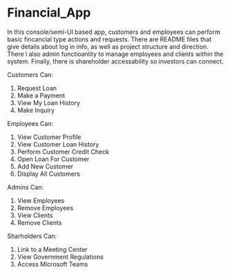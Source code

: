 # Financial_App

In this console/semi-UI based app, customers and employees can perform basic fincancial type actions and requests. There are README files that give details about log in info,
as well as project structure and direction. There i also admin functioanlity to manage employees and clients within the system. Finally, there is shareholder accessability
so investors can connect.

Customers Can:
1) Request Loan
2) Make a Payment
3) View My Loan History
4) Make Inquiry

Employees Can:
1) View Customer Profile
2) View Customer Loan History
3) Perform Customer Credit Check
4) Open Loan For Customer
5) Add New Customer
6) Display All Customers

Admins Can:
1) View Employees
2) Remove Employees
3) View Clients
4) Remove Clients

Sharholders Can:
1) Link to a Meeting Center
2) View Government Regulations
3) Access Microsoft Teams
